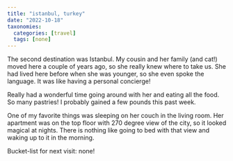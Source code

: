 ```yaml
---
title: "istanbul, turkey"
date: "2022-10-18"
taxonomies:
  categories: [travel]
  tags: [none]
---
```


The second destination was Istanbul. My cousin and her family (and cat!) moved here a couple of years ago, so she really knew where to take us. She had lived here before when she was younger, so she even spoke the language. It was like having a personal concierge!

Really had a wonderful time going around with her and eating all the food. So many pastries! I probably gained a few pounds this past week.

One of my favorite things was sleeping on her couch in the living room. Her apartment was on the top floor with 270 degree view of the city, so it looked magical at nights. There is nothing like going to bed with that view and waking up to it in the morning.

Bucket-list for next visit: none!
